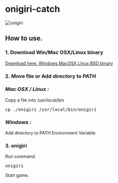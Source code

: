 # onigiri-catch
![onigiri](https://user-images.githubusercontent.com/34885368/50045466-97b91000-00d6-11e9-814d-5d09dabb9620.gif)

## How to use.
### 1. Download Win/Mac OSX/Linux binary
[Download here. Windows,MacOSX,Linux,BSD binary](https://github.com/omi-chan/onigiri-catch/releases/tag/v0.1.0)

### 2. Move file or Add directory to PATH
### _Mac OSX / Linux :_ 

Copy a file into /usr/local/bin

<pre>cp ./onigiri /usr/local/bin/onigiri</pre>
### _Windows :_ 

Add directory to PATH Environment Variable

### 3. onigiri
Run command.

<pre>onigiri</pre>

Start game.
